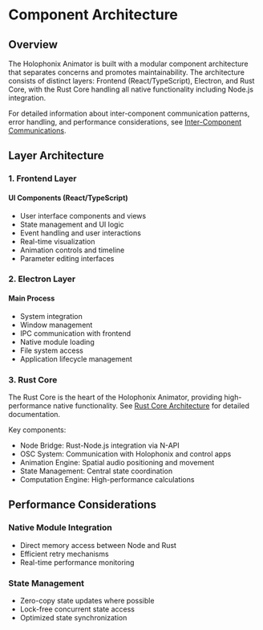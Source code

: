 # Component Architecture

## Overview

The Holophonix Animator is built with a modular component architecture that separates concerns and promotes maintainability. The architecture consists of distinct layers: Frontend (React/TypeScript), Electron, and Rust Core, with the Rust Core handling all native functionality including Node.js integration.

For detailed information about inter-component communication patterns, error handling, and performance considerations, see [Inter-Component Communications](./inter-component-communication.md).

## Layer Architecture

### 1. Frontend Layer

#### UI Components (React/TypeScript)
- User interface components and views
- State management and UI logic
- Event handling and user interactions
- Real-time visualization
- Animation controls and timeline
- Parameter editing interfaces

### 2. Electron Layer

#### Main Process
- System integration
- Window management
- IPC communication with frontend
- Native module loading
- File system access
- Application lifecycle management

### 3. Rust Core

The Rust Core is the heart of the Holophonix Animator, providing high-performance native functionality. See [Rust Core Architecture](../rust-core/rust-core.md) for detailed documentation.

Key components:
- Node Bridge: Rust-Node.js integration via N-API
- OSC System: Communication with Holophonix and control apps
- Animation Engine: Spatial audio positioning and movement
- State Management: Central state coordination
- Computation Engine: High-performance calculations

## Performance Considerations

### Native Module Integration
- Direct memory access between Node and Rust
- Efficient retry mechanisms
- Real-time performance monitoring

### State Management
- Zero-copy state updates where possible
- Lock-free concurrent state access
- Optimized state synchronization

